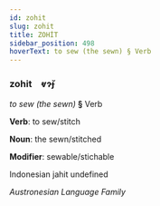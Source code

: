 ```yaml
---
id: zohit
slug: zohit
title: ZOHİT
sidebar_position: 498
hoverText: to sew (the sewn) § Verb
---
```


### zohit&emsp;<span kind="abugida">ⱴɂ̆ɟ</span>

*to sew (the sewn)* **§** Verb

**Verb**: to sew/stitch

**Noun**: the sewn/stitched

**Modifier**: sewable/stichable

Indonesian jahit undefined

*Austronesian Language Family*
